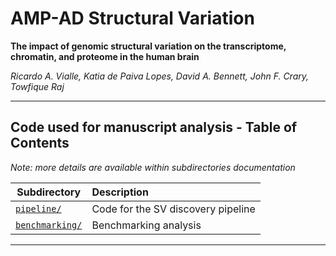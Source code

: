 # AMP-AD Structural Variation

**The impact of genomic structural variation on the transcriptome, chromatin, and proteome in the human brain**

*Ricardo A. Vialle, Katia de Paiva Lopes, David A. Bennett, John F. Crary, Towfique Raj*

------

## Code used for manuscript analysis - Table of Contents

_Note: more details are available within subdirectories documentation_

| Subdirectory | Description |
| --- | :--- |
| [`pipeline/`](https://github.com/RajLabMSSM/AMP_AD_StructuralVariation/tree/main/analysis/pipeline/) | Code for the SV discovery pipeline |
| [`benchmarking/`](https://github.com/RajLabMSSM/AMP_AD_StructuralVariation/tree/main/analysis/benchmarking/) | Benchmarking analysis |

------
